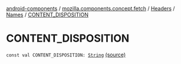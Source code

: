 [android-components](../../../index.md) / [mozilla.components.concept.fetch](../../index.md) / [Headers](../index.md) / [Names](index.md) / [CONTENT_DISPOSITION](./-c-o-n-t-e-n-t_-d-i-s-p-o-s-i-t-i-o-n.md)

# CONTENT_DISPOSITION

`const val CONTENT_DISPOSITION: `[`String`](https://kotlinlang.org/api/latest/jvm/stdlib/kotlin/-string/index.html) [(source)](https://github.com/mozilla-mobile/android-components/blob/master/components/concept/fetch/src/main/java/mozilla/components/concept/fetch/Headers.kt#L55)
